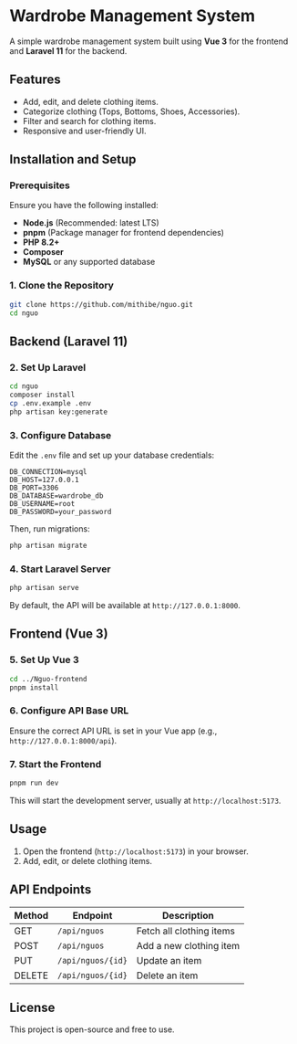 # Wardrobe Management System

A simple wardrobe management system built using **Vue 3** for the frontend and **Laravel 11** for the backend.

## Features
- Add, edit, and delete clothing items.
- Categorize clothing (Tops, Bottoms, Shoes, Accessories).
- Filter and search for clothing items.
- Responsive and user-friendly UI.

## Installation and Setup

### Prerequisites
Ensure you have the following installed:
- **Node.js** (Recommended: latest LTS)
- **pnpm** (Package manager for frontend dependencies)
- **PHP 8.2+**
- **Composer**
- **MySQL** or any supported database

### 1. Clone the Repository
```sh
git clone https://github.com/mithibe/nguo.git
cd nguo
```

## Backend (Laravel 11)
### 2. Set Up Laravel
```sh
cd nguo
composer install
cp .env.example .env
php artisan key:generate
```

### 3. Configure Database
Edit the `.env` file and set up your database credentials:
```env
DB_CONNECTION=mysql
DB_HOST=127.0.0.1
DB_PORT=3306
DB_DATABASE=wardrobe_db
DB_USERNAME=root
DB_PASSWORD=your_password
```
Then, run migrations:
```sh
php artisan migrate
```

### 4. Start Laravel Server
```sh
php artisan serve
```
By default, the API will be available at `http://127.0.0.1:8000`.

## Frontend (Vue 3)
### 5. Set Up Vue 3
```sh
cd ../Nguo-frontend
pnpm install
```

### 6. Configure API Base URL
Ensure the correct API URL is set in your Vue app (e.g., `http://127.0.0.1:8000/api`).

### 7. Start the Frontend
```sh
pnpm run dev
```
This will start the development server, usually at `http://localhost:5173`.

## Usage
1. Open the frontend (`http://localhost:5173`) in your browser.
2. Add, edit, or delete clothing items.

## API Endpoints
| Method | Endpoint         | Description          |
|--------|----------------|----------------------|
| GET    | `/api/nguos`    | Fetch all clothing items |
| POST   | `/api/nguos`    | Add a new clothing item |
| PUT    | `/api/nguos/{id}` | Update an item |
| DELETE | `/api/nguos/{id}` | Delete an item |

## License
This project is open-source and free to use.

